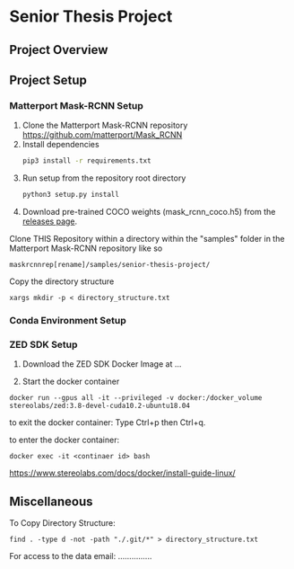 # Senior Thesis Project

## Project Overview

## Project Setup

### Matterport Mask-RCNN Setup

1. Clone the Matterport Mask-RCNN repository https://github.com/matterport/Mask_RCNN
2. Install dependencies
   ```bash
   pip3 install -r requirements.txt
   ```
3. Run setup from the repository root directory
    ```bash
    python3 setup.py install
    ``` 
4. Download pre-trained COCO weights (mask_rcnn_coco.h5) from the [releases page](https://github.com/matterport/Mask_RCNN/releases).







Clone THIS Repository within a directory within the "samples" folder in the Matterport Mask-RCNN repository like so

```maskrcnnrep[rename]/samples/senior-thesis-project/```

Copy the directory structure

```xargs mkdir -p < directory_structure.txt```

### Conda Environment Setup

### ZED SDK Setup

1. Download the ZED SDK Docker Image at ...

2. Start the docker container

```docker run --gpus all -it --privileged -v docker:/docker_volume stereolabs/zed:3.8-devel-cuda10.2-ubuntu18.04```

to exit the docker container:
Type Ctrl+p then Ctrl+q.


to enter the docker container:

```docker exec -it <continaer id> bash```


https://www.stereolabs.com/docs/docker/install-guide-linux/


## Miscellaneous

To Copy Directory Structure:

```find . -type d -not -path "./.git/*" > directory_structure.txt```


For access to the data email: ...............



